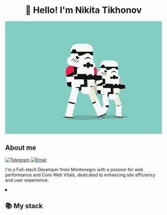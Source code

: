 <h1 align="center">👋 Hello! I'm Nikita Tikhonov </h1>

<p align="center">
 <img width="600" src="assets/giphy.gif" alt="snake"/>
</p>

## About me
[![Telegram](https://img.shields.io/badge/-Telegram-2CA5E0?style=flat&logo=telegram&logoColor=white)](https://tlgg.ru/Tciganskybaron01)
[![Email](https://img.shields.io/badge/-Email-D14836?style=flat&logo=gmail&logoColor=white)](mailto:Tihonov.n.01@gmail.com)

I'm a Full-stack Developer from Montenegro with a passion for web performance and Core Web Vitals, dedicated to enhancing site efficiency and user experience.

<details align="left">
  <summary><h2><b>📚 My stack</b></h2></summary>
  <p>
    <h3>Front-end</h3>
    <img src="https://skillicons.dev/icons?i=react,nextjs,graphql,js,ts,redux,html,css,sass,figma,materialui,bootstrap&perline=7" />
    <h3>Back-end</h3>
    <img src="https://skillicons.dev/icons?i=nodejs,express,rabbitmq,linux,docker&perline=7" />
		<h3>DB</h3>
    <img src="https://skillicons.dev/icons?i=mysql,postgres,sequelize,mongodb,ultimate&perline=7" />
    <h3>Software</h3>
    <img src="https://skillicons.dev/icons?i=visualstudio,github,postman,ultimate&perline=7" />
    <br>
  </p>
</details>
